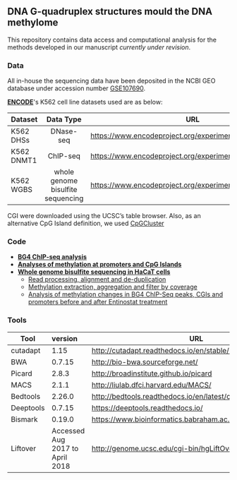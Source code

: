 
## DNA G-quadruplex structures mould the DNA methylome

This repository contains data access and computational analysis for the methods developed in our manuscript *currently under revision*.

### Data

All in-house the sequencing data have been deposited in the NCBI GEO database under accession number [GSE107690](https://www.ncbi.nlm.nih.gov/geo/query/acc.cgi?acc=GSE107690). 

[**ENCODE**](https://www.encodeproject.org/)'s K562 cell line datasets used are as below: 

| Dataset         | Data Type                          | URL                                                    |
| --------------- |:----------------------------------:| -------------------------------------------------------|
| K562 DHSs       | DNase-seq                          | https://www.encodeproject.org/experiments/ENCSR000EPC/ |
| K562 DNMT1      | ChIP-seq                           | https://www.encodeproject.org/experiments/ENCSR987PBI/ |
| K562 WGBS       | whole genome bisulfite sequencing  | https://www.encodeproject.org/experiments/ENCSR765JPC/ |

CGI were downloaded using the UCSC’s table browser. Also, as an alternative CpG Island definition, we used [CpGCluster](http://bioinfo2.ugr.es:8080/CpGislandDB/)

### Code

- [**BG4 ChIP-seq analysis**](ChIP-seq_Analysis.md)
- [**Analyses of methylation at promoters and CpG Islands**](Analyses_of_methylation_at_promoters_and_CpG_Islands.md)
- [**Whole genome bisulfite sequencing in HaCaT cells**](wgbs_hacat.md)
  - [Read processing, alignment and de-duplication](wgbs_hacat.md#read-processing-alignment-and-de-duplication)
  - [Methylation extraction, aggregation and filter by coverage](wgbs_hacat.md#methylation-extraction-aggregation-and-filter-by-coverage)
  - [Analysis of methylation changes in BG4 ChIP-Seq peaks, CGIs and promoters before and after Entinostat treatment](wgbs_hacat.md#analysis-of-methylation-changes-in-bg4-chip-seq-peaks-cgis-and-promoters-before-and-after-entinostat-treatment)
  


### Tools 

|Tool           | version                         | URL                                                           |
| ------------- |:--------------------------------| --------------------------------------------------------------|
| cutadapt      | 1.15                            |http://cutadapt.readthedocs.io/en/stable/installation.html     |
| BWA           | 0.7.15                          |http://bio-bwa.sourceforge.net/                                |
| Picard        | 2.8.3                           |http://broadinstitute.github.io/picard                         |
| MACS          | 2.1.1                           |http://liulab.dfci.harvard.edu/MACS/                           |
| Bedtools      | 2.26.0                          |http://bedtools.readthedocs.io/en/latest/content/overview.html |
| Deeptools     | 0.7.15                          |https://deeptools.readthedocs.io/                              |
| Bismark       | 0.19.0                          |https://www.bioinformatics.babraham.ac.uk/projects/bismark/    |
| Liftover      | Accessed Aug 2017 to April 2018 |http://genome.ucsc.edu/cgi-bin/hgLiftOver                      |

